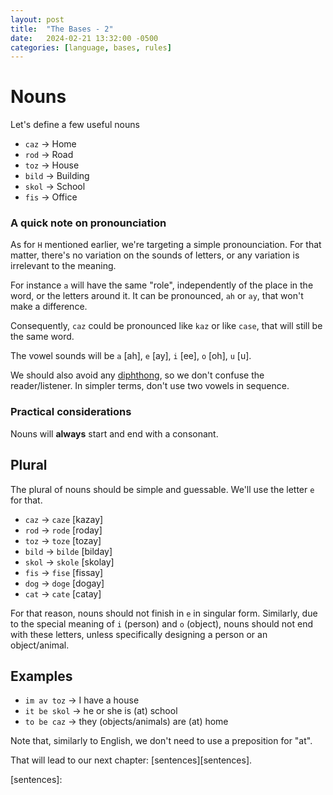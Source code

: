 ```yaml
---
layout: post
title:  "The Bases - 2"
date:   2024-02-21 13:32:00 -0500
categories: [language, bases, rules]
---
```

# Nouns

Let's define a few useful nouns

* `caz` -> Home
* `rod` -> Road
* `toz` -> House
* `bild` -> Building
* `skol` -> School
* `fis` -> Office

### A quick note on pronounciation

As for `H` mentioned earlier, we're targeting a simple pronounciation.
For that matter, there's no variation on the sounds of letters, or any
variation is irrelevant to the meaning.

For instance `a` will have the same "role", independently of the
place in the word, or the letters around it. It can be pronounced, `ah` or
`ay`, that won't make a difference.

Consequently, `caz` could be pronounced like `kaz` or like `case`, that
will still be the same word.

The vowel sounds will be `a` [ah], `e` [ay], `i` [ee], `o` [oh], `u` [u].

We should also avoid any [diphthong][diphthong], so we don't confuse the
reader/listener. In simpler terms, don't use two vowels in sequence.

[diphthong]: https://en.wikipedia.org/wiki/Diphthong

### Practical considerations

Nouns will **always** start and end with a consonant.

## Plural

The plural of nouns should be simple and guessable. We'll use the letter `e` for that.

* `caz` -> `caze` [kazay]
* `rod` -> `rode` [roday]
* `toz` -> `toze` [tozay]
* `bild` -> `bilde` [bilday]
* `skol` -> `skole` [skolay]
* `fis` -> `fise` [fissay]
* `dog` -> `doge` [dogay]
* `cat` -> `cate` [catay]

For that reason, nouns should not finish in `e` in singular form.
Similarly, due to the special meaning of `i` (person) and `o` (object),
nouns should not end with these letters, unless specifically
designing a person or an object/animal.

## Examples

* `im av toz` -> I have a house
* `it be skol` -> he or she is (at) school
* `to be caz` -> they (objects/animals) are (at) home

Note that, similarly to English, we don't need to use a preposition for
"at".

That will lead to our next chapter: [sentences][sentences].

[sentences]: 